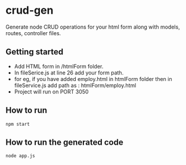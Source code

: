 # crud-gen

Generate node CRUD operations for your html form along with models, routes, controller files.

## Getting started
* Add HTML form in /htmlForm folder.
* In fileSerice.js at line 26 add your form path.
* for eg, if you have added employ.html in htmlForm folder then in fileService.js add path as : htmlForm/employ.html 
* Project will run on PORT 3050

## How to run
`npm start`

## How to run the generated code 
`node app.js`


